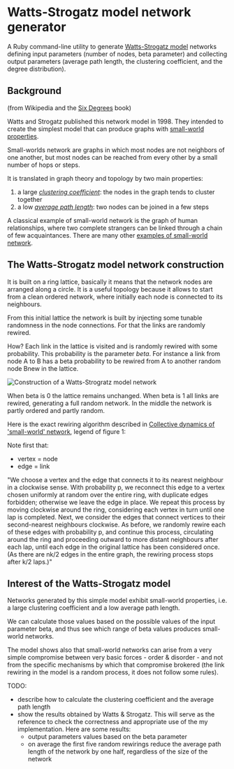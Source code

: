 Watts-Strogatz model network generator
===

A Ruby command-line utility to generate
[Watts-Strogatz model](http://en.wikipedia.org/wiki/Watts_and_Strogatz_model)
networks defining input parameters (number of nodes, beta parameter) and
collecting output parameters (average path length, the clustering coefficient, 
and the degree distribution).

Background
---

(from Wikipedia and the 
[Six Degrees](http://books.wwnorton.com/books/Six-Degrees/) book)

Watts and Strogatz published this network model in 1998. They intended to 
create the simplest model that can produce graphs with 
[small-world properties](http://en.wikipedia.org/wiki/Small-world_network).

Small-worlds network are graphs in which most nodes are not neighbors of one 
another, but most nodes can be reached from every other by a small number of 
hops or steps.

It is translated in graph theory and topology by two main properties:

1. a large *[clustering coefficient](http://en.wikipedia.org/wiki/Clustering_coefficient)*: 
the nodes in the graph tends to cluster together
2. a low *[average path length](http://en.wikipedia.org/wiki/Average_path_length)*: 
two nodes can be joined in a few steps

A classical example of small-world network is the graph of human
relationships, where two complete strangers can be linked through a chain of 
few acquaintances. There are many other 
[examples of small-world network](http://en.wikipedia.org/wiki/Small-world_network#Examples_of_small-world_networks).

The Watts-Strogatz model network construction
---

It is built on a ring lattice, basically it means that the network nodes 
are arranged along a circle. It is a useful topology because it allows to 
start from a clean ordered network, where initially each node is connected 
to its neighbours.

From this initial lattice the network is built by injecting some
tunable randomness in the node connections. For that the links are 
randomly rewired.

How? Each link in the lattice is visited and is randomly rewired with
some probability. This probability is the parameter *beta*. For instance
a link from node A to B has a beta probability to be rewired from A to
another random node Bnew in the lattice.

![Construction of a Watts-Strogratz model network](https://github.com/Florent2/Watts-Strogatz-model-network-generator/raw/master/images/construction-of-the-model.png)

When beta is 0 the lattice remains unchanged. When beta is 1 all links
are rewired, generating a full random network. In the middle the network
is partly ordered and partly random.

Here is the exact rewiring algorithm described in
[Collective dynamics of 'small-world' network](http://tam.cornell.edu/tam/cms/manage/upload/SS_nature_smallworld.pdf),
legend of figure 1:

Note first that:
* vertex = node
* edge = link

"We choose a vertex and the edge that connects it to its nearest neighbour in a
clockwise sense. With probability p, we reconnect this edge to a vertex chosen
uniformly at random over the entire ring, with duplicate edges forbidden; 
otherwise we leave the edge in place. We repeat this process by moving clockwise
around the ring, considering each vertex in turn until one lap is completed. Next,
we consider the edges that connect vertices to their second-nearest neighbours
clockwise. As before, we randomly rewire each of these edges with probability p,
and continue this process, circulating around the ring and proceeding outward to
more distant neighbours after each lap, until each edge in the original lattice has
been considered once. (As there are nk/2 edges in the entire graph, the rewiring
process stops after k/2 laps.)"

Interest of the Watts-Strogatz model
---

Networks generated by this simple model exhibit small-world properties,
i.e. a large clustering coefficient and a low average path length.

We can calculate those values based on the possible values of the input
parameter beta, and thus see which range of beta values produces small-world 
networks.

The model shows also that small-world networks can arise from a very simple
compromise between very basic forces - order & disorder - and not from
the specific mechanisms by which that compromise brokered (the link
rewiring in the model is a random process, it does not follow some rules).

TODO: 

* describe how to calculate the clustering coefficient and the average 
path length
* show the results obtained by Watts & Strogatz. This will serve as the 
reference to check the correctness and appropriate use of the my implementation. 
Here are some results:
  * output parameters values based on the beta parameter
  * on average the first five random rewirings reduce the average path 
length of the network by one half, regardless of the size of the
network
